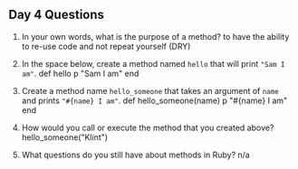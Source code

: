## Day 4 Questions

1. In your own words, what is the purpose of a method?
to have the ability to re-use code and not repeat yourself (DRY)
1. In the space below, create a method named `hello` that will print `"Sam I am"`.
def hello
  p "Sam I am"
end

1. Create a method name `hello_someone` that takes an argument of `name` and prints `"#{name} I am"`.
def hello_someone(name)
  p "#{name} I am"
end
1. How would you call or execute the method that you created above?
hello_someone("Klint")
1. What questions do you still have about methods in Ruby?
n/a
